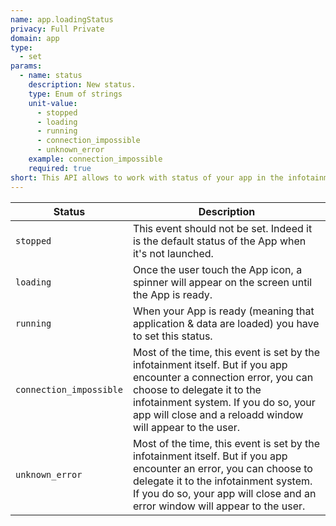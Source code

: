 ```yaml
---
name: app.loadingStatus
privacy: Full Private
domain: app
type:
  - set
params:
  - name: status
    description: New status.
    type: Enum of strings
    unit-value:
      - stopped
      - loading
      - running
      - connection_impossible
      - unknown_error
    example: connection_impossible
    required: true
short: This API allows to work with status of your app in the infotainment system.
---
```


Status | Description
-|-
`stopped` | This event should not be set. Indeed it is the default status of the App when it's not launched.
`loading` | Once the user touch the App icon, a spinner will appear on the screen until the App is ready.
`running` | When your App is ready (meaning that application & data are loaded) you have to set this status.
`connection_impossible` | Most of the time, this event is set by the infotainment itself. But if you app encounter a connection error, you can choose to delegate it to the infotainment system. If you do so, your app will close and a reloadd window will appear to the user.
`unknown_error` | Most of the time, this event is set by the infotainment itself. But if you app encounter an error, you can choose to delegate it to the infotainment system. If you do so, your app will close and an error window will appear to the user.
